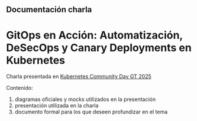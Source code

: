 ## Documentación charla
# GitOps en Acción: Automatización, DeSecOps y Canary Deployments en Kubernetes


Charla presentada en [Kubernetes Community Day GT 2025](https://community.cncf.io/events/details/cncf-kcd-guatemala-presents-kcd-antigua-guatemala-2025/)

Contenido:

1. diagramas oficiales y mocks utilizados en la presentación
2. presentación utilizada en la charla
3. documento formal para los que deseen profundizar en el tema